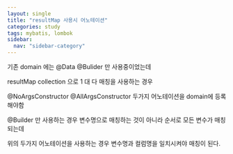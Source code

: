 ```yaml
---
layout: single
title: "resultMap 사용시 어노테이션"
categories: study
tags: mybatis, lombok
sidebar:
  nav: "sidebar-category"
---
```


기존 domain 에는 @Data @Bulider 만 사용중이었는데

resultMap collection 으로 1 대 다 매칭을 사용하는 경우

@NoArgsConstructor @AllArgsConstructor 두가지 어노테이션을 domain에 등록해야함

@Builder 만 사용하는 경우 변수명으로 매칭하는 것이 아니라 순서로 모든 변수가 매칭되는데

위의 두가지 어노테이션을 사용하는 경우 변수명과 컬럼명을 일치시켜야 매칭이 된다.
